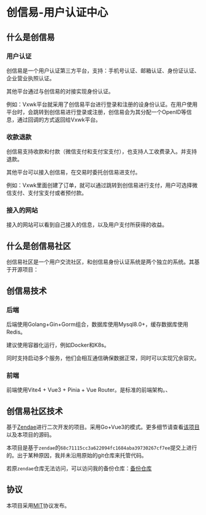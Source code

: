 # 创信易-用户认证中心

## 什么是创信易

### 用户认证
创信易是一个用户认证第三方平台，支持：手机号认证、邮箱认证、身份证认证、企业营业执照认证。

其他平台通过与创信易的对接实现身份认证。

例如：Vxwk平台就采用了创信易平台进行登录和注册的设身份认证。在用户使用平台时，会跳转到创信易进行登录或注册，创信易会为其分配一个OpenID等信息，通过回调的方式返回给Vxwk平台。

### 收款退款
创信易支持收款和付款（微信支付和支付宝支付），也支持人工收费录入。并支持退款。

其他平台可以接入创信易，在交易时委托创信易进支付。

例如：Vxwk里面创建了订单，就可以通过跳转到创信易进行支付，用户可选择微信支付、支付宝支付或者预付款。

### 接入的网站
接入的网站可以看到自己接入的信息，以及用户支付所获得的收益。

## 什么是创信易社区
创信易社区是一个用户交流社区，和创信易身份认证系统是两个独立的系统。其基于开源项目：

## 创信易技术
### 后端
后端使用Golang+Gin+Gorm组合，数据库使用Mysql8.0+，缓存数据库使用Redis。

建议使用容器化运行，例如Docker和K8s。

同时支持启动多个服务，他们会相互通信确保数据正常，同时可以实现冗余容灾。

### 前端
前端使用Vite4 + Vue3 + Pinia + Vue Router。是标准的前端架构。、

## 创信易社区技术
基于[Zendae](https://github.com/zendea/zendea)进行二次开发的项目。采用Go+Vue3的模式。更多细节请查看[该项目](https://github.com/zendea/zendea/tree/68c71115cc3a622094fc1684aba39730267cf7ee)以及本项目的源码。

本项目是基于`zendae`的`68c71115cc3a622094fc1684aba39730267cf7ee`提交上进行的。出于某种原因，我并未沿用原始的git仓库来托管代码。

若原`zendae`仓库无法访问，可以访问我的备份仓库：[备份仓库](https://github.com/SongZihuan/zendea/tree/68c71115cc3a622094fc1684aba39730267cf7ee)

## 协议
本项目采用[MIT](./LICENSE)协议发布。
